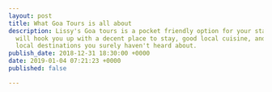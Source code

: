 ```yaml
---
layout: post
title: What Goa Tours is all about
description: Lissy's Goa tours is a pocket friendly option for your stay in Goa. We
  will hook you up with a decent place to stay, good local cuisine, and some offbeat
  local destinations you surely haven't heard about.
publish_date: 2018-12-31 18:30:00 +0000
date: 2019-01-04 07:21:23 +0000
published: false

---
```

